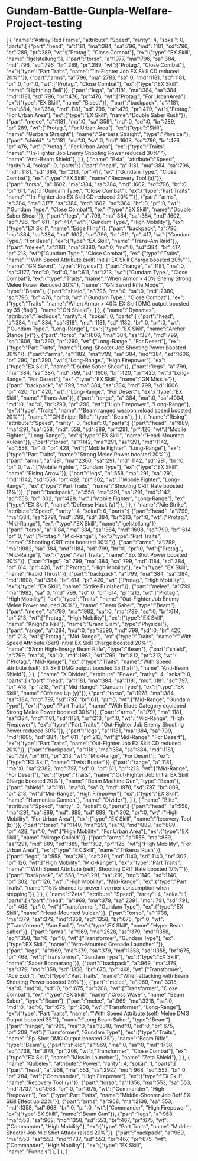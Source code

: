 # Gundam-Battle-Gunpla-Welfare-Project-testing
[
	{
		"name":"Astray Red Frame",
		"attribute":"Speed",
		"rarity": 4,
		"sokai": 0,
		"parts":[
			{"part":"head", "a":1181, "ma":384, "sa":796, "md": 1181, "sd":796, "br":289, "pr":289, "wt":["Protag.", "Close Combat"], "ex":{"type":"EX Skill", "name":"Igelstellung"}},
			{"part":"torso", "a":1977, "ma":796, "sa":384, "md":796, "sd":796, "br":289, "pr":289, "wt":["Protag.", "Close Combat"], "ex":{"type":"Part Traits", "name":""In-Fighter Job EX Skill CD reduced 20%""}},
			{"part":"arms", "a":796, "ma":2783, "sa":0, "md":1181, "sd":1181, "br":0, "pr":0, "wt":["Protag.", "Close Combat"], "ex":{"type":"EX Skill", "name":"Lightning Ball"}},
			{"part":"legs", "a":1181, "ma":384, "sa":384, "md":1181, "sd":796, "br":476, "pr":476, "wt":["Protag.", "For UrbanArea"], "ex":{"type":"EX Skill", "name":"Bisect"}},
			{"part":"backpack", "a":1181, "ma":384, "sa":384, "md":1181, "sd":796, "br":479, "pr":479, "wt":["Protag.", "For Urban Area"], "ex":{"type":"EX Skill", "name":"Double Saber Rush"}},
			{"part":"melee", "a":1181, "ma":0, "sa":3581, "md":0, "sd":0, "br":289, "pr":289, "wt":["Protag.", "For Urban Area"], "ex":{"type":"Skill", "name":"Gerbera Straight"}, "name":"Gerbera Straight", "type":"Physical"},
			{"part":"shield", "a":1181, "ma":0, "sa":0, "md":1603, "sd":796, "br":476, "pr":476, "wt":["Protag.", "For Urban Area"], "ex":{"type":"Traits", "name":""In-Fighter Job Enemy Shooting Power reduced 30%""}, "name":"Anti-Beam Shield"},
		]
	},
	{
		"name":"Exia",
		"attribute":"Speed",
		"rarity": 4,
		"sokai": 0,
		"parts":[
			{"part":"head", "a":1181, "ma":384, "sa":796, "md": 1181, "sd":384, "br":213, "pr":417, "wt":["Gundam Type.", "Close Combat"], "ex":{"type":"EX Skill", "name":"Recovery Tool (a)"}},
			{"part":"torso", "a":1602, "ma":384, "sa":384, "md":1602, "sd":796, "br":0, "pr":611, "wt":["Gundam Type.", "Close Combat"], "ex":{"type":"Part Traits", "name":""In-Fighter Job EX Skill CD reduced 20%""}},
			{"part":"arms", "a":384, "ma":3177, "sa":384, "md":1602, "sd":384, "br":0, "pr":0, "wt":["Gundam Type.", "Close Combat"], "ex":{"type":"EX Skill", "name":"Double Saber Shear"}},
			{"part":"legs", "a":796, "ma":384, "sa":384, "md":1602, "sd":796, "br":611, "pr":417, "wt":["Gundam Type.", "High Mobility"], "ex":{"type":"EX Skill", "name":"Edge Fling"}},
			{"part":"backpack", "a":796, "ma":384, "sa":384, "md":1602, "sd":796, "br":611, "pr":417, "wt":["Gundam Type.", "For Base"], "ex":{"type":"EX Skill", "name":"Trans-Am Raid"}},
			{"part":"melee", "a":1181, "ma":2380, "sa":0, "md":0, "sd":384, "br":417, "pr":213, "wt":["Gundam Type.", "Close Combat"], "ex":{"type":"Traits", "name":""With Speed Attribute (self) Initial EX Skill Charge boosted 20%""}, "name":"GN Sword", "type":"Physical"},
			{"part":"range", "a":1181, "ma":0, "sa":3177, "md":0, "sd":0, "br":611, "pr":213, "wt":["Gundam Type.", "Close Combat"], "ex":{"type":"Traits", "name":"When Armor > 40% Enemy Strong Melee Power Reduced 30%"}, "name":""GN Sword
Rifle Mode"", "type":"Beam"},
			{"part":"shield", "a":796, "ma":0, "sa":0, "md":2380, "sd":796, "br":476, "pr":0, "wt":["Gundam Type.", "Close Combat"], "ex":{"type":"Traits", "name":"When Armor > 40% EX Skill DMG output boosted by 35 (flat)"}, "name":"GN Shield"},
		]
	}, 
	{
		"name":"Dynames",
		"attribute":"Techique",
		"rarity": 4,
		"sokai": 0,
		"parts":[
			{"part":"head", "a":384, "ma":384, "sa":3181, "md": 1181, "sd":1182, "br":0, "pr":0, "wt":["Gundam Type.", "Long-Range"], "ex":{"type":"EX Skill", "name":"Archer Stance (y)"}},
			{"part":"torso", "a":1606, "ma":384, "sa":384, "md":799, "sd":1606, "br":290, "pr":290, "wt":["Long-Range.", "For Desert"], "ex":{"type":"Part Traits", "name":"Long-Shooter Job Shooting Power boosted 30%"}},
			{"part":"arms", "a":1182, "ma":799, "sa":384, "md":384, "sd":1606, "br":290, "pr":290, "wt":["Long-Range.", "High Firepower"], "ex":{"type":"EX Skill", "name":"Double Saber Shear"}},
			{"part":"legs", "a":799, "ma":384, "sa":384, "md":799, "sd":1606, "br":420, "pr":420, "wt":["Long-Range.", "For Desert"], "ex":{"type":"EX Skill", "name":"GN Missile"}},
			{"part":"backpack", "a":799, "ma":384, "sa":384, "md":799, "sd":1606, "br":420, "pr":420, "wt":["Long-Range.", "For Desert"], "ex":{"type":"EX Skill", "name":"Trans-Am"}},
			{"part":"range", "a":384, "ma":0, "sa":4004, "md":0, "sd":0, "br":290, "pr":290, "wt":["High Firepower.", "Long-Range"], "ex":{"type":"Traits", "name":""Beam ranged weapon reload speed boosted 20%""}, "name":""GN Sniper Rifle", "type":"Beam"},
		]
	}, 
	{
		"name":"Rising",
		"attribute":"Speed",
		"rarity": 3,
		"sokai": 0,
		"parts":[
			{"part":"head", "a":889, "ma":291, "sa":558, "md": 558, "sd":889, "br":291, "pr":126, "wt":["Mobile Fighter", "Long-Range"], "ex":{"type":"EX Skill", "name":"Head-Mounted Vulcan"}},
			{"part":"torso", "a":1142, "ma":291, "sa":291, "md":1142, "sd":558, "br":0, "pr":428, "wt":["Mobile Fighter", "Long-Range"], "ex":{"type":"Part Traits", "name":"Strong Melee Power boosted 20%"}},
			{"part":"arms", "a":291, "ma":2300, "sa":291, "md":1142, "sd":291, "br":0, "pr":0, "wt":["Mobile Fighter", "Gundam Type"], "ex":{"type":"EX Skill", "name":"Rising Arrow"}},
			{"part":"legs", "a":558, "ma":291, "sa":291, "md":1142, "sd":558, "br":428, "pr":302, "wt":["Mobile Fighter", "Long-Range"], "ex":{"type":"Part Traits", "name":"Shooting CRIT Rate boosted 17%"}},
			{"part":"backpack", "a":558, "ma":291, "sa":291, "md":1142, "sd":558, "br":302, "pr":428, "wt":["Mobile Fighter", "Long-Range"], "ex":{"type":"EX Skill", "name":"Defense Hack (a)"}},
		]
	}, 
	{
		"name":"Aile Strike",
		"attribute":"Speed",
		"rarity": 4,
		"sokai": 0,
		"parts":[
			{"part":"head", "a":799, "ma":384, "sa":2791, "md": 799, "sd":384, "br":213, "pr":0, "wt":["Protag.", "Mid-Range"], "ex":{"type":"EX Skill", "name":"Igelstellung"}},
			{"part":"torso", "a":1184, "ma":384, "sa":384, "md":1608, "sd":799, "br":614, "pr":0, "wt":["Protag.", "Mid-Range"], "ex":{"type":"Part Traits", "name":"Shooting CRIT rate boosted 30%"}},
			{"part":"arms", "a":799, "ma":1982, "sa":384, "md":1184, "sd":799, "br":0, "pr":0, "wt":["Protag.", "Mid-Range"], "ex":{"type":"Part Traits", "name":"Sp. Shot Power boosted 30%"}},
			{"part":"legs", "a":799, "ma":384, "sa":799, "md":1184, "sd":384, "br":614, "pr":420, "wt":["Protag.", "High Mobility"], "ex":{"type":"EX Skill", "name":"Rapid Thrust"}},
			{"part":"backpack", "a":799, "ma":384, "sa":384, "md":1608, "sd":384, "br":614, "pr":420, "wt":["Protag.", "High Mobility"], "ex":{"type":"EX Skill", "name":"Strike Punisher"}},
			{"part":"melee", "a":799, "ma":1982, "sa":0, "md":799, "sd":0, "br":614, "pr":213, "wt":["Protag.", "High Mobility"], "ex":{"type":"Traits", "name":"Out-Fighter Job Enemy Melee Power reduced 30%"}, "name":"Beam Saber", "type":"Beam"},
			{"part":"melee", "a":799, "ma":1982, "sa":0, "md":799, "sd":0, "br":614, "pr":213, "wt":["Protag.", "High Mobility"], "ex":{"type":"EX Skill", "name":"Knight's Nail"}, "name":"Grand Slam", "type":"Physical"},
			{"part":"range", "a":284, "ma":0, "sa":3590, "md":799, "sd":0, "br":420, "pr":213, "wt":["Protag.", "Mid-Range"], "ex":{"type":"Traits", "name":""With Speed Attribute (Self) Initial EX Skill Charge boosted 20%""}, "name":"57mm High-Energy Beam Rifle", "type":"Beam"},
			{"part":"shield", "a":799, "ma":0, "sa":0, "md":1982, "sd":799, "br":812, "pr":213, "wt":["Protag.", "Mid-Range"], "ex":{"type":"Traits", "name":"With Speed attribute (self) EX Skill DMG output boosted 35 (flat)"}, "name":"Anti-Beam Shield"},
		]
	}, 
	{
		"name":"X Divider",
		"attribute":"Power",
		"rarity": 4,
		"sokai": 0,
		"parts":[
			{"part":"head", "a":1181, "ma":384, "sa":1181, "md": 1181, "sd":797, "br":418, "pr":213, "wt":["Mid-Range", "Gundam Type"], "ex":{"type":"EX Skill", "name":"Offense Up (y)"}},
			{"part":"torso", "a":1978, "ma":384, "sa":384, "md":797, "sd":797, "br":611, "pr":0, "wt":["Mid-Range", "Gundam Type"], "ex":{"type":"Part Traits", "name":"With Blade Category equipped Strong Melee Power boosted 30%"}},
			{"part":"arms", "a":797, "ma":1181, "sa":384, "md":1181, "sd":1181, "br":213, "pr":0, "wt":["Mid-Range", "High Firepower"], "ex":{"type":"Part Traits", "Out-Fighter Job Enemy Shooting Power reduced 30%"}},
			{"part":"legs", "a":1181, "ma":384, "sa":799, "md":1605, "sd":384, "br":611, "pr":213, "wt":["Mid-Range", "For Desert"], "ex":{"type":"Part Traits", "name":"Out-Fighter Job EX Skill CD reduced 20%"}},
			{"part":"backpack", "a":1181, "ma":384, "sa":384, "md":1181, "sd":797, "br":611, "pr":213, "wt":["Mid-Range", "For Desert"], "ex":{"type":"EX Skill", "name":"Twist Buster"}},
			{"part":"range", "a":1181, "ma":0, "sa":2382, "md":797, "sd":0, "br":611, "pr":213, "wt":["Mid-Range", "For Desert"], "ex":{"type":"Traits", "name":"Out-Fighter Job Initial EX Skill Charge boosted 20%"}, "name":"Beam Machine Gun", "type":"Beam"},
			{"part":"shield", "a":1181, "ma":0, "sa":0, "md":1978, "sd":797, "br":809, "pr":213, "wt":["Mid-Range", "High Firepower"], "ex":{"type":"EX Skill", "name":"Harmonica Cannon"}, "name":"Divider"},
		]
	}, 
	{
		"name":"Blitz",
		"attribute":"Speed",
		"rarity": 3,
		"sokai": 0,
		"parts":[
			{"part":"head", "a":558, "ma":291, "sa":889, "md": 889, "sd":889, "br":302, "pr":0, "wt":["High Mobility", "For Urban Area"], "ex":{"type":"EX Skill", "name":"Recovery Tool (b)"}},
			{"part":"torso", "a":1140, "ma":291, "sa":0, "md":889, "sd":889, "br":428, "pr":0, "wt":["High Mobility", "For Urban Area"], "ex":{"type":"EX Skill", "name":"Mirage Colloid"}},
			{"part":"arms", "a":558, "ma":889, "sa":291, "md":889, "sd":889, "br":302, "pr":126, "wt":["High Mobility", "For Urban Area"], "ex":{"type":"EX Skill", "name":"Trikeros Rush"}},
			{"part":"legs", "a":558, "ma":291, "sa":291, "md":1140, "sd":1140, "br":302, "pr":126, "wt":["High Mobility", "Mid-Range"], "ex":{"type":"Part Traits", "name":""With Speed Attribute (self), Shooting CRIT Rate boosted 17%""}},
			{"part":"backpack", "a":558, "ma":291, "sa":291, "md":1140, "sd":1140, "br":302, "pr":126, "wt":["High Mobility", "Mid-Range"], "ex":{"type":"Part Traits", "name":"15% chance to prevent vernier consumption when stepping"}},
		]
	},
	{
		"name":"Zeta",
		"attribute":"Speed",
		"rarity": 4,
		"sokai": 1,
		"parts":[
			{"part":"head", "a":969, "ma":379, "sa":2391, "md": 791, "sd":791, "br":468, "pr":0, "wt":["Transformer", "Gundam Type"], "ex":{"type":"EX Skill", "name":"Head-Mounted Vulcan"}},
			{"part":"torso", "a":1738, "ma":379, "sa":379, "md":1358, "sd":1358, "br":675, "pr":0, "wt":["Transformer", "Ace Excl."], "ex":{"type":EX Skill", "name":"Hyper Beam Saber"}},
			{"part":"arms", "a":969, "ma":2528, "sa":379, "md":1358, "sd":1358, "br":0, "pr":0, "wt":["Transformer", "Gundam Type"], "ex":{"type":EX Skill", "name":""Arm-Mounted Grenade Launcher""}},
			{"part":"legs", "a":969, "ma":379, "sa":379, "md":1358, "sd":1358, "br":675, "pr":468, "wt":["Transformer", "Gundam Type"], "ex":{"type":"EX Skill", "name":"Saber Boomerang"}},
			{"part":"backpack", "a":969, "ma":379, "sa":379, "md":1358, "sd":1358, "br":675, "pr":468, "wt":["Transformer", "Ace Excl."], "ex":{"type":"Part Traits", "name":"When attacking with Beam Shooting Power boosted 30%"}},
			{"part":"melee", "a":969, "ma":3318, "sa":0, "md":0, "sd":0, "br":675, "pr":208, "wt":["Transformer", "Close Combat"], "ex":{"type":"EX Skill", "name":"Cross Wave"}, "name":"Beam Saber", "type":"Beam"},
			{"part":"melee", "a":969, "ma":3318, "sa":0, "md":0, "sd":0, "br":675, "pr":208, "wt":["Transformer", "Long-Range"], "ex":{"type":"Part Traits", "name":""With Speed Attribute (self) Melee DMG Output boosted 35""}, "name":"Long Beam Saber", "type":"Beam"},
			{"part":"range", "a":969, "ma":0, "sa":3318, "md":0, "sd":0, "br":675, "pr":208, "wt":["Transformer", "Gundam Type"], "ex":{"type":"Traits", "name":"Sp. Shot DMG Output boosted 35"}, "name":"Beam Rifle", "type":"Beam"},
			{"part":"shield", "a":969, "ma":0, "sa":0, "md":1738, "sd":1738, "br":878, "pr":208, "wt":["Transformer", "Close Combat"], "ex":{"type":"EX Skill", "name":"Missile Launcher"}, "name":"Zeta Shield"},
		]
	}, 
	{
		"name":"Qubeley",
		"attribute":"Power",
		"rarity": 4,
		"sokai": 1,
		"parts":[
			{"part":"head", "a":968, "ma":553, "sa":2927, "md": 968, "sd":553, "br":0, "pr":284, "wt":["Commander", "High Firepower"], "ex":{"type":"EX Skill", "name":"Recovery Tool (y)"}},
			{"part":"torso", "a":1358, "ma":553, "sa":553, "md":1737, "sd":968, "br":0, "pr":675, "wt":["Commander", "High Firepower."], "ex":{"type":Part Traits", "name":"Middle-Shooter Job Buff EX Skill Effect up 22%"}},
			{"part":"arms", "a":968, "ma":2138, "sa":553, "md":1358, "sd":968, "br":0, "pr":0, "wt":["Commander", "High Firepower"], "ex":{"type":EX Skill", "name":"Beam Gun"}},
			{"part":"legs", "a":968, "ma":553, "sa":968, "md":1358, "sd":553, "br":467, "pr":675, "wt":["Commander", "High Mobility"], "ex":{"type":"Part Traits", "name":"Middle-Shooter Job Mid Shot Attack raised 20%"}},
			{"part":"backpack", "a":969, "ma":553, "sa":553, "md":1737, "sd":553, "br":467, "pr":675, "wt":["Commander", "High Mobility"], "ex":{"type":"EX Skill", "name":"Funnels"}},
		]
	}, 
  ]

